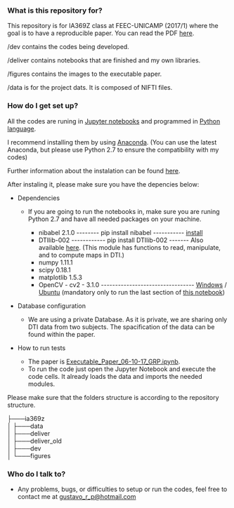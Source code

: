 ### What is this repository for? ###

This repository is for IA369Z class at FEEC-UNICAMP (2017/1) where the goal is to have a reproducible paper. You can read the PDF [here](deliver/paper_010617.pdf).

/dev contains the codes being developed.

/deliver contains notebooks that are finished and my own libraries.

/figures contains the images to the executable paper.

/data is for the project dats. It is composed of NIFTI files.

### How do I get set up? ###

All the codes are runing in [Jupyter notebooks](http://jupyter.org/) and programmed in [Python language](https://www.python.org/).

I recommend installing them by using [Anaconda](https://www.continuum.io/downloads). (You can use the latest Anaconda, but please use Python 2.7 to ensure the compatibility with my codes)

Further information about the instalation can be found [here](http://jupyter.org/install.html).


After instaling it, please make sure you have the depencies below:

* Dependencies
    * If you are going to run the notebooks in, make sure you are runing Python 2.7 and have all needed packages on your machine. 
    
        * nibabel 2.1.0 -------- pip install nibabel ----------- [install](http://nipy.org/nibabel/#download-and-installation)
		* DTIlib-002 ------------ pip install DTIlib-002 ------- Also available [here](https://bitbucket.org/Gustavo_RP/dtilib). (This module has functions to read, manipulate, and to compute maps in DTI.)
        * numpy 1.11.1
        * scipy 0.18.1
        * matplotlib 1.5.3
        * OpenCV - cv2 - 3.1.0 --------------------------------- [Windows](http://docs.opencv.org/3.2.0/d5/de5/tutorial_py_setup_in_windows.html) / [Ubuntu](http://www.pyimagesearch.com/2015/06/22/install-opencv-3-0-and-python-2-7-on-ubuntu/) (mandatory only to run the last section of [this notebook](deliver/DifusionTensor2vector_06-10-17_GRP.ipynb))

		
* Database configuration
    * We are using a private Database. As it is private, we are sharing only DTI data from two subjects. The spacification of the data can be found within the paper.
    
* How to run tests
    * The paper is [Executable_Paper_06-10-17_GRP.ipynb](deliver/Executable_Paper_06-10-17_GRP.ipynb).
	* To run the code just open the Jupyter Notebook and execute the code cells. It already loads the data and imports the needed modules.
	
Please make sure that the folders structure is according to the repository structure.

├───ia369z  
│   ├───data  
│   ├───deliver  
│   ├───deliver_old  
│   ├───dev  
│   └───figures  


### Who do I talk to? ###

* Any problems, bugs, or difficulties to setup or run the codes, feel free to contact me at gustavo_r_p@hotmail.com